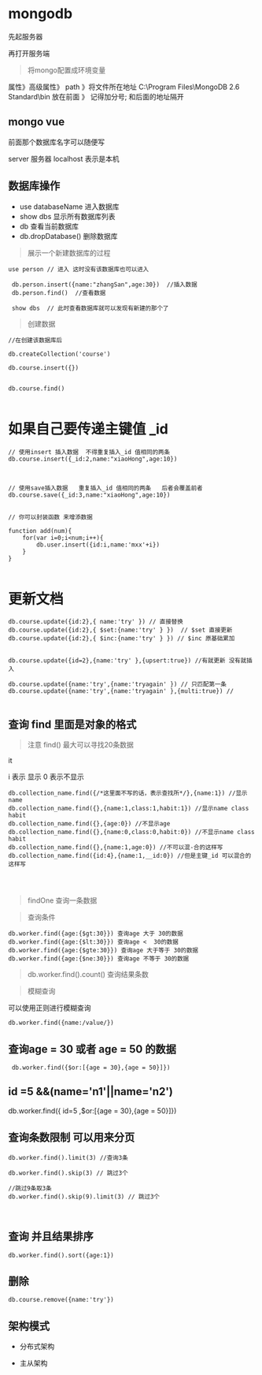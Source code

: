 # mongodb

先起服务器

再打开服务端





>将mongo配置成环境变量

属性》高级属性》 path 》将文件所在地址 C:\Program Files\MongoDB 2.6 Standard\bin  放在前面
》 记得加分号; 和后面的地址隔开

## mongo vue

前面那个数据库名字可以随便写

server 服务器   localhost 表示是本机




## 数据库操作

* use databaseName  进入数据库
* show dbs  显示所有数据库列表
* db  查看当前数据库
* db.dropDatabase()  删除数据库


> 展示一个新建数据库的过程


```
use person // 进入 这时没有该数据库也可以进入

 db.person.insert({name:"zhangSan",age:30})  //插入数据
 db.person.find()  //查看数据

 show dbs  // 此时查看数据库就可以发现有新建的那个了

```

> 创建数据

```
//在创建该数据库后

db.createCollection('course')

db.course.insert({})


db.course.find()


```

#  如果自己要传递主键值 _id



```
// 使用insert 插入数据  不得重复插入_id 值相同的两条
db.course.insert({_id:2,name:"xiaoHong",age:10})



// 使用save插入数据   重复插入_id 值相同的两条   后者会覆盖前者
db.course.save({_id:3,name:"xiaoHong",age:10})


// 你可以封装函数 来增添数据

function add(num){
    for(var i=0;i<num;i++){
        db.user.insert({id:i,name:'mxx'+i})
    }
}


```


# 更新文档

```
db.course.update({id:2},{ name:'try' }) // 直接替换
db.course.update({id:2},{ $set:{name:'try' } })  // $set 直接更新
db.course.update({id:2},{ $inc:{name:'try' } }) // $inc 原基础累加


db.course.update({id=2},{name:'try' },{upsert:true}) //有就更新 没有就插入

db.course.update({name:'try',{name:'tryagain' }) // 只匹配第一条
db.course.update({name:'try',{name:'tryagain' },{multi:true}) //


```
##  查询  find 里面是对象的格式

> 注意 find()   最大可以寻找20条数据

it

i 表示 显示 0 表示不显示

```
db.collection_name.find({/*这里面不写的话，表示查找所*/},{name:1}) //显示name
db.collection_name.find({},{name:1,class:1,habit:1}) //显示name class  habit
db.collection_name.find({},{age:0}) //不显示age
db.collection_name.find({},{name:0,class:0,habit:0}) //不显示name class  habit
db.collection_name.find({},{name:1,age:0}) //不可以混-合的这样写
db.collection_name.find({id:4},{name:1,__id:0}) //但是主键_id 可以混合的这样写




```

> findOne  查询一条数据

> 查询条件

```
db.worker.find({age:{$gt:30}}) 查询age 大于 30的数据
db.worker.find({age:{$lt:30}}) 查询age <  30的数据
db.worker.find({age:{$gte:30}}) 查询age 大于等于 30的数据
db.worker.find({age:{$ne:30}}) 查询age 不等于 30的数据

```
> db.worker.find().count() 查询结果条数

> 模糊查询

可以使用正则进行模糊查询

```
db.worker.find({name:/value/})

```
##  查询age = 30 或者 age = 50 的数据

```
 db.worker.find({$or:[{age = 30},{age = 50}]})

```

##  id =5 &&(name='n1'||name='n2')

 db.worker.find({ id=5 ,$or:[{age = 30},{age = 50}]})

## 查询条数限制 可以用来分页

```
db.worker.find().limit(3) //查询3条

db.worker.find().skip(3) // 跳过3个

//跳过9条取3条
db.worker.find().skip(9).limit(3) // 跳过3个



```
## 查询 并且结果排序

```
db.worker.find().sort({age:1})

```






## 删除

```
db.course.remove({name:'try'})

```










## 架构模式

* 分布式架构

* 主从架构






















